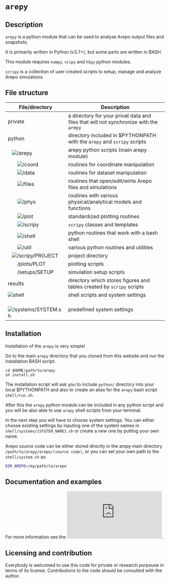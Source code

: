 # `arepy`

## Description

`arepy` is a python module that can be used to analyse Arepo output files and snapshots.

It is primarily written in Python (v3.7+), but some parts are written in BASH.

This module requires `numpy`, `scipy` and `h5py` python modules.

`scripy` is a collection of user created scripts to setup, manage and analyze Arepo simulations

## File structure

| File/directory | Description |
|---|---|
| private | a directory for your privat data and files that will not synchronize with the `arepy` |
| python | directory included in $PYTHONPATH with the `arepy` and `scripy` scripts |
| &nbsp; &nbsp;![/arepy](https://github.com/vrtulka23/arepy/tree/master/python/arepy) | arepy python scripts (main arepy module) |
| &nbsp; &nbsp; &nbsp; &nbsp;![/coord](https://github.com/vrtulka23/arepy/tree/master/python/arepy/coord) | routines for coordinate manipulation |
| &nbsp; &nbsp; &nbsp; &nbsp;![/data](https://github.com/vrtulka23/arepy/tree/master/python/arepy/data) | routines for dataset manipulation |
| &nbsp; &nbsp; &nbsp; &nbsp;![/files](https://github.com/vrtulka23/arepy/tree/master/python/arepy/files) | routines that open/edit/wirte Arepo files and simulations |
| &nbsp; &nbsp; &nbsp; &nbsp;![/phys](https://github.com/vrtulka23/arepy/tree/master/python/arepy/phys) | routines with various physical/analytical models and functions |
| &nbsp; &nbsp; &nbsp; &nbsp;![/plot](https://github.com/vrtulka23/arepy/tree/master/python/arepy/plot) | standardized plotting routines |
| &nbsp; &nbsp; &nbsp; &nbsp;![/scripy](https://github.com/vrtulka23/arepy/tree/master/python/arepy/scripy) | `scripy` classes and templates |
| &nbsp; &nbsp; &nbsp; &nbsp;![/shell](https://github.com/vrtulka23/arepy/tree/master/python/arepy/shell) | python routines that work with a bash shell |
| &nbsp; &nbsp; &nbsp; &nbsp;![/util](https://github.com/vrtulka23/arepy/tree/master/python/arepy/util) | various python routines and utilities |
| &nbsp; &nbsp;![/scripy/PROJECT](https://github.com/vrtulka23/arepy/tree/master/python/scripy) | project directory |
| &nbsp; &nbsp; &nbsp; &nbsp;/plots/PLOT | plotting scripts |
| &nbsp; &nbsp; &nbsp; &nbsp;/setups/SETUP | simulation setup scripts  |
| results | directory which stores figures and tables created by `scripy` scripts |
| ![shell](https://github.com/vrtulka23/arepy/tree/master/shell) | shell scripts and system settings |
| &nbsp; &nbsp;![/systems/SYSTEM.sh](https://github.com/vrtulka23/arepy/tree/master/shell/systems) | predefined system settings |

## Installation

Installation of the `arepy` is very simple!

Go to the main `arepy` directory that you cloned from this website and run the installation BASH script:
```
cd $HOME/path/to/arepy
sh install.sh
```
The installation script will ask you to include `python/` directory into your local $PYTHONPATH and also to create an alias for the `arepy` bash script `shell/run.sh`.

After this the `arepy` python module can be included in any python script and you will be also able to use `arepy` shell scripts from your terminal.

In the next step you will have to choose system settings. You can either choose existing settings by inputing one of the system names in `shell/systems/{SYSTEM_NAME}.sh` or create a new one by putting your own name.

Arepo source code can be either stored directly in the arepy main directory `/path/to/arepy/arepo/(source code)`, or you can set your own path to the `shell/system.sh` as:

```bash
DIR_AREPO=/my/path/to/arepo
```

## Documentation and examples

For more information see the ![documentation](https://vrtulka23.github.io/arepy/index.html).

## Licensing and contribution
Everybody is welcomed to use this code for private or research purpouse in terms of its license.
Contributions to the code should be consulted with the author.
